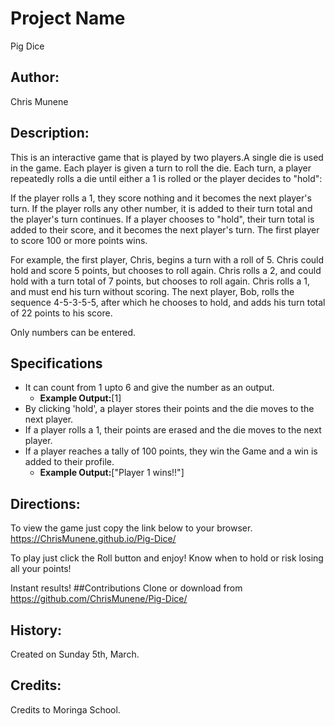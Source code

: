 # Project Name
Pig Dice
## Author:
Chris Munene
## Description:
This is an interactive game that is played by two players.A single die is used in the game. Each player is given a turn to roll the die.
Each turn, a player repeatedly rolls a die until either a 1 is rolled or the player decides to "hold":

If the player rolls a 1, they score nothing and it becomes the next player's turn.
If the player rolls any other number, it is added to their turn total and the player's turn continues.
If a player chooses to "hold", their turn total is added to their score, and it becomes the next player's turn.
The first player to score 100 or more points wins.

For example, the first player, Chris, begins a turn with a roll of 5. Chris could hold and score 5 points, but chooses to roll again. 
Chris rolls a 2, and could hold with a turn total of 7 points, but chooses to roll again. 
Chris rolls a 1, and must end his turn without scoring. 
The next player, Bob, rolls the sequence 4-5-3-5-5, after which he chooses to hold, and adds his turn total of 22 points to his score.

Only numbers can be entered.
## Specifications
  * It can count from 1 upto 6 and give the number as an output.
     * **Example Output:**[1]
  * By clicking 'hold', a player stores their points and the die moves to the next player.
  * If a player rolls a 1, their points are erased and the die moves to the next player.
  * If a player reaches a tally of 100 points, they win the Game and a win is added to their profile.
      * **Example Output:**["Player 1 wins!!"]
    
## Directions:
To view the game just copy the link below to your browser. https://ChrisMunene.github.io/Pig-Dice/

To play just click the Roll button and enjoy! Know when to hold or risk losing all your points!

Instant results!
##Contributions
Clone or download from https://github.com/ChrisMunene/Pig-Dice/

## History:
Created on Sunday 5th, March.
## Credits:
Credits to Moringa School.
